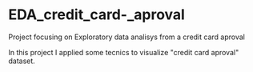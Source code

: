 # EDA_credit_card-_aproval
Project focusing on Exploratory data analisys from a credit card aproval

In this project I applied some tecnics to visualize "credit card aproval" dataset.
